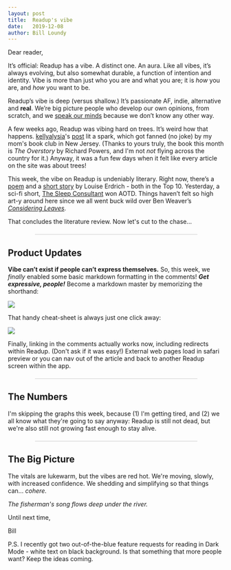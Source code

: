 ```yaml
---
layout: post
title:  Readup's vibe
date:   2019-12-08
author: Bill Loundy
---
```

<p>
    Dear reader,
</p>
<p>
    It’s official: Readup has a vibe. A distinct one. An aura. Like all vibes, it’s always evolving, but also somewhat durable, a function of intention and identity. Vibe is more than just who you are and what you are; it is <em>how</em> you are, and <em>how</em> you want to be.
</p>
<p>
    Readup’s vibe is deep (versus shallow.) It’s passionate AF, indie, alternative and <strong>real</strong>. We’re big picture people who develop our own opinions, from scratch, and we <a href="https://readup.com/comments/-the-new-york-times-company/our-brains-are-no-match-for-our-technology">speak our minds</a> because we don’t know any other way.
</p>
<p>
    A few weeks ago, Readup was vibing hard on trees. It’s weird how that happens. <a href="https://readup.com/@kellyalysia">kellyalysia</a>'s <a href="https://readup.com/comments/organizer-sandbox/have-i-been-paying-attention-to-nature-all-wrong">post</a> lit a spark, which got fanned (no joke) by my mom's book club in New Jersey. (Thanks to yours truly, the book this month is <em>The Overstory</em> by Richard Powers, and I'm not <em>not</em> flying across the country for it.) Anyway, it was a fun few days when it felt like every article on the site was about trees! 
</p>
<p>
    This week, the vibe on Readup is undeniably literary. Right now, there’s a <a href="https://readup.com/read/the-new-yorker/the-best-of-us">poem</a> and a <a href="https://readup.com/read/the-new-yorker/the-stone">short story</a> by Louise Erdrich - both in the Top 10. Yesterday, a sci-fi short, <a href="https://readup.com/read/year-of-the-meteor/the-sleep-consultant">The Sleep Consultant</a> won AOTD. Things haven’t felt so high art-y around here since we all went buck wild over Ben Weaver’s <em><a href="https://readup.com/read/tpt-originals/you-could-stop-raking-and-lay-down-in-the-dirt-but-will-you">Considering Leaves</a></em>.
</p>
<p>
    That concludes the literature review. Now let's cut to the chase... 
</p>
<div style="width:75%;margin:1.5em auto;border-bottom:1px solid #ccc;"></div>
<h2>
    Product Updates
</h2>
<p>
    <strong>Vibe can’t exist if people can’t express themselves.</strong> So, this week, we <em>finally</em> enabled some basic markdown formatting in the comments! <em><strong>Get expressive, people!</strong></em> Become a markdown master by memorizing the shorthand:  
</p>
<p>
    <img src="http://blog.readup.com/pics/guide.png" style="display:block;margin:0 auto;max-width:100%;"> 
</p>
<p>
    That handy cheat-sheet is always just one click away:
</p>
<p>
    <img src="http://blog.readup.com/pics/guidebutton.png" style="display:block;margin:0 auto;max-width:100%;"> 
</p>
<p>
Finally, linking in the comments actually works now, including redirects within Readup. (Don't ask if it was easy!) External web pages load in safari preview or you can nav out of the article and back to another Readup screen within the app.
</p>
<div style="width:75%;margin:1.5em auto;border-bottom:1px solid #ccc;"></div>
<h2>
    The Numbers
</h2>
<p>
    I'm skipping the graphs this week, because (1) I'm getting tired, and (2) we all know what they're going to say anyway:  Readup is still not dead, but we're also still not growing fast enough to stay alive.
</p>
<div style="width:75%;margin:1.5em auto;border-bottom:1px solid #ccc;"></div>
<h2>
    The Big Picture
</h2>
<p>
    The vitals are lukewarm, but the vibes are red hot. We're moving, slowly, with increased confidence. We shedding and simplifying so that things can… <em>cohere.</em> 
</p>
<p>
    <em>The fisherman's song flows deep under the river.</em>
</p>
<p>
    Until next time, 
</p>
<p>
    Bill
</p>
<p>
P.S. I recently got two out-of-the-blue feature requests for reading in Dark Mode - white text on black background. Is that something that more people want? Keep the ideas coming.  
</p>
